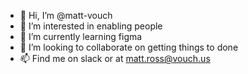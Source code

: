 - 👋 Hi, I’m @matt-vouch
- 👀 I’m interested in enabling people
- 🌱 I’m currently learning figma
- 💞️ I’m looking to collaborate on getting things to done
- 📫 Find me on slack or at matt.ross@vouch.us

<!---
black metal, black coffee and baking
--->
